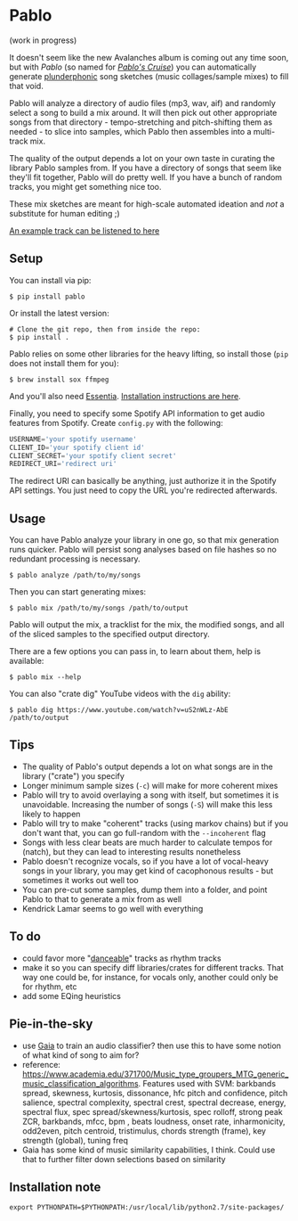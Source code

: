 # Pablo

(work in progress)

It doesn't seem like the new Avalanches album is coming out any time soon, but with _Pablo_ (so named for [_Pablo's Cruise_](https://www.youtube.com/watch?v=7Ry8M8M-ICg)) you can automatically generate [plunderphonic](https://en.wikipedia.org/wiki/Plunderphonics) song sketches (music collages/sample mixes) to fill that void.

Pablo will analyze a directory of audio files (mp3, wav, aif) and randomly select a song to build a mix around. It will then pick out other appropriate songs from that directory - tempo-stretching and pitch-shifting them as needed - to slice into samples, which Pablo then assembles into a multi-track mix.

The quality of the output depends a lot on your own taste in curating the library Pablo samples from. If you have a directory of songs that seem like they'll fit together, Pablo will do pretty well. If you have a bunch of random tracks, you might get something nice too.

These mix sketches are meant for high-scale automated ideation and _not_ a substitute for human editing ;)

[An example track can be listened to here](https://soundcloud.com/numpy/pablo-mix-iii)

## Setup

You can install via pip:

    $ pip install pablo

Or install the latest version:

    # Clone the git repo, then from inside the repo:
    $ pip install .

Pablo relies on some other libraries for the heavy lifting, so install those (`pip` does not install them for you):

    $ brew install sox ffmpeg

And you'll also need [Essentia](http://essentia.upf.edu/documentation/installing.html). [Installation instructions are here](http://essentia.upf.edu/documentation/installing.html).

Finally, you need to specify some Spotify API information to get audio features from Spotify. Create `config.py` with the following:

```python
USERNAME='your spotify username'
CLIENT_ID='your spotify client id'
CLIENT_SECRET='your spotify client secret'
REDIRECT_URI='redirect uri'
```

The redirect URI can basically be anything, just authorize it in the Spotify API settings. You just need to copy the URL you're redirected afterwards.

## Usage

You can have Pablo analyze your library in one go, so that mix generation runs quicker. Pablo will persist song analyses based on file hashes so no redundant processing is necessary.

    $ pablo analyze /path/to/my/songs

Then you can start generating mixes:

    $ pablo mix /path/to/my/songs /path/to/output

Pablo will output the mix, a tracklist for the mix, the modified songs, and all of the sliced samples to the specified output directory.

There are a few options you can pass in, to learn about them, help is available:

    $ pablo mix --help

You can also "crate dig" YouTube videos with the `dig` ability:

    $ pablo dig https://www.youtube.com/watch?v=uS2nWLz-AbE /path/to/output


## Tips

- The quality of Pablo's output depends a lot on what songs are in the library ("crate") you specify
- Longer minimum sample sizes (`-c`) will make for more coherent mixes
- Pablo will try to avoid overlaying a song with itself, but sometimes it is unavoidable. Increasing the number of songs (`-S`) will make this less likely to happen
- Pablo will try to make "coherent" tracks (using markov chains) but if you don't want that, you can go full-random with the `--incoherent` flag
- Songs with less clear beats are much harder to calculate tempos for (natch), but they can lead to interesting results nonetheless
- Pablo doesn't recognize vocals, so if you have a lot of vocal-heavy songs in your library, you may get kind of cacophonous results - but sometimes it works out well too
- You can pre-cut some samples, dump them into a folder, and point Pablo to that to generate a mix from as well
- Kendrick Lamar seems to go well with everything


## To do

- could favor more "[danceable](http://essentia.upf.edu/documentation/reference/std_Danceability.html)" tracks as rhythm tracks
- make it so you can specify diff libraries/crates for different tracks. That way one could be, for instance, for vocals only, another could only be for rhythm, etc
- add some EQing heuristics


## Pie-in-the-sky

- use [Gaia](https://github.com/MTG/gaia/tree/master/src/bindings/pygaia/scripts/classification) to train an audio classifier? then use this to have some notion of what kind of song to aim for?
- reference: <https://www.academia.edu/371700/Music_type_groupers_MTG_generic_music_classification_algorithms>. Features used with SVM: barkbands spread, skewness, kurtosis, dissonance, hfc pitch and confidence, pitch salience, spectral complexity, spectral crest, spectral decrease, energy, spectral flux, spec spread/skewness/kurtosis, spec rolloff, strong peak ZCR, barkbands, mfcc, bpm , beats loudness, onset rate, inharmonicity, odd2even, pitch centroid, tristimulus, chords strength (frame), key strength (global), tuning freq
- Gaia has some kind of music similarity capabilities, I think. Could use that to further filter down selections based on similarity



## Installation note

    export PYTHONPATH=$PYTHONPATH:/usr/local/lib/python2.7/site-packages/
